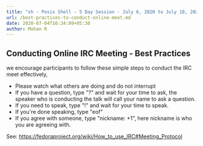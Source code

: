 ```yaml
---
title: "sh - Posix Shell - 5 Day Session - July 6, 2020 to July 10, 2020 (Through https://training.ilugc.in)"
url: /best-practices-to-conduct-online-meet.md
date: 2020-07-04T16:34:09+05:30
author: Mohan R
---
```


## Conducting Online IRC Meeting - Best Practices

we encourage participants to follow these simple steps to conduct the IRC meet effectively,

* Please watch what others are doing and do not interrupt
* If you have a question, type "?" and wait for your time to ask, the speaker who is conducting the talk will call your name to ask a question.
* If you need to speak, type "!" and wait for your time to speak.
* If you're done speaking, type "eof"
* If you agree with someone, type "nickname: +1", here nickname is who you are agreeing with.

See: https://fedoraproject.org/wiki/How_to_use_IRC#Meeting_Protocol
